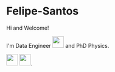 # Felipe-Santos

Hi and Welcome!

I'm Data Engineer <img src="https://cdn-icons-png.flaticon.com/512/2980/2980479.png" width="30" height="30"> and PhD Physics. 


<img src="https://cdn-icons-png.flaticon.com/512/1822/1822899.png" width="30" height="30"> <img src="https://cdn-icons-png.flaticon.com/512/3962/3962076.png" width="30" height="30">.
